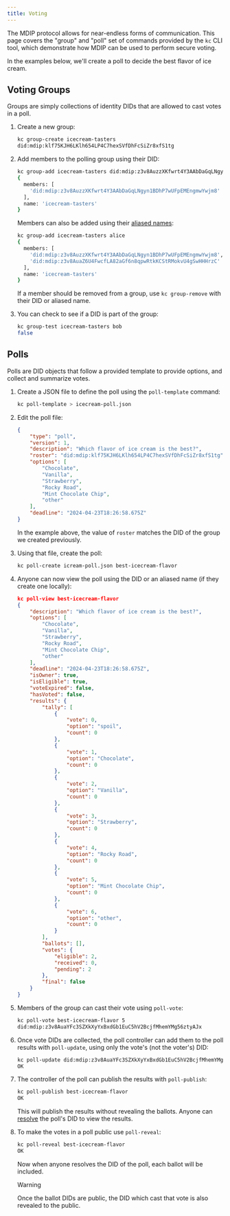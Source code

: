 ```yaml
---
title: Voting
---
```


The MDIP protocol allows for near-endless forms of communication. This page covers the "group" and "poll" set of commands provided by the `kc` CLI tool, which demonstrate how MDIP can be used to perform secure voting.

In the examples below, we'll create a poll to decide the best flavor of ice cream.

## Voting Groups

Groups are simply collections of identity DIDs that are allowed to cast votes in a poll.

1. Create a new group:

    ```sh
    kc group-create icecream-tasters
    did:mdip:klf75KJH6LKlh654LP4C7hexSVfDhFcSiZr8xfS1tg
    ```

1. Add members to the polling group using their DID:

    ```sh
    kc group-add icecream-tasters did:mdip:z3v8AuzzXKfwrt4Y3AAbDaGqLNgyn1BDhP7wUFpEMEngmwYwjm8
    {
      members: [
        'did:mdip:z3v8AuzzXKfwrt4Y3AAbDaGqLNgyn1BDhP7wUFpEMEngmwYwjm8'
      ],
      name: 'icecream-tasters'
    }
    ```

   Members can also be added using their [aliased names](./08-aliased-names):

    ```sh
    kc group-add icecream-tasters alice
    {
      members: [
        'did:mdip:z3v8AuzzXKfwrt4Y3AAbDaGqLNgyn1BDhP7wUFpEMEngmwYwjm8',
        'did:mdip:z3v8AuaZ6U4FwcfLA82aGf6n8qpwRtkKCStRMokvU4gSwHHHrzC'
      ],
      name: 'icecream-tasters'
    }
    ```

    If a member should be removed from a group, use `kc group-remove` with their DID or aliased name.

1. You can check to see if a DID is part of the group:

    ```sh
    kc group-test icecream-tasters bob
    false
    ```


## Polls

Polls are DID objects that follow a provided template to provide options, and collect and summarize votes.

1. Create a JSON file to define the poll using the `poll-template` command:

    ```sh
    kc poll-template > icecream-poll.json
    ```

1. Edit the poll file:

    ```json title="icecream-poll.json"
    {
        "type": "poll",
        "version": 1,
        "description": "Which flavor of ice cream is the best?",
        "roster": "did:mdip:klf75KJH6LKlh654LP4C7hexSVfDhFcSiZr8xfS1tg",
        "options": [
            "Chocolate",
            "Vanilla",
            "Strawberry",
            "Rocky Road",
            "Mint Chocolate Chip",
            "other"
        ],
        "deadline": "2024-04-23T18:26:58.675Z"
    }
    ```

    In the example above, the value of `roster` matches the DID of the group we created previously.

1. Using that file, create the poll:

    ```sh
    kc poll-create icream-poll.json best-icecream-flavor
    ```

1. Anyone can now view the poll using the DID or an aliased name (if they create one locally):

    ```json
    kc poll-view best-icecream-flavor
    {
        "description": "Which flavor of ice cream is the best?",
        "options": [
            "Chocolate",
            "Vanilla",
            "Strawberry",
            "Rocky Road",
            "Mint Chocolate Chip",
            "other"
        ],
        "deadline": "2024-04-23T18:26:58.675Z",
        "isOwner": true,
        "isEligible": true,
        "voteExpired": false,
        "hasVoted": false,
        "results": {
            "tally": [
                {
                    "vote": 0,
                    "option": "spoil",
                    "count": 0
                },
                {
                    "vote": 1,
                    "option": "Chocolate",
                    "count": 0
                },
                {
                    "vote": 2,
                    "option": "Vanilla",
                    "count": 0
                },
                {
                    "vote": 3,
                    "option": "Strawberry",
                    "count": 0
                },
                {
                    "vote": 4,
                    "option": "Rocky Road",
                    "count": 0
                },
                {
                    "vote": 5,
                    "option": "Mint Chocolate Chip",
                    "count": 0
                },
                {
                    "vote": 6,
                    "option": "other",
                    "count": 0
                }
            ],
            "ballots": [],
            "votes": {
                "eligible": 2,
                "received": 0,
                "pending": 2
            },
            "final": false
        }
    }
    ```

1. Members of the group can cast their vote using `poll-vote`:

    ```sh
    kc poll-vote best-icecream-flavor 5
    did:mdip:z3v8AuaYFc3SZXkXyYxBxdGb1EuC5hV2BcjfMhemYMg56ztyAJx
    ```

1. Once vote DIDs are collected, the poll controller can add them to the poll results with `poll-update`, using only the vote's (not the voter's) DID:

    ```sh
    kc poll-update did:mdip:z3v8AuaYFc3SZXkXyYxBxdGb1EuC5hV2BcjfMhemYMg56ztyAJx
    OK
    ```

1. The controller of the poll can publish the results with `poll-publish`:

    ```sh
    kc poll-publish best-icecream-flavor
    OK
    ```

    This will publish the results without revealing the ballots. Anyone can [resolve](./04-dids.md#resolving-a-did) the poll's DID to view the results.

1. To make the votes in a poll public use `poll-reveal`:

    ```sh
    kc poll-reveal best-icecream-flavor
    OK
    ```

    Now when anyone resolves the DID of the poll, each ballot will be included.

    > [!WARNING]
    > Once the ballot DIDs are public, the DID which cast that vote is also revealed to the public.
